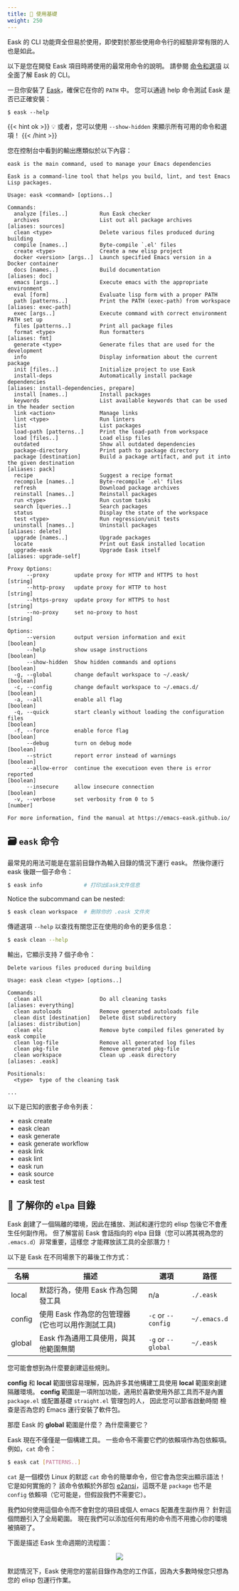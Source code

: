 ```yaml
---
title: 🔨 使用基礎
weight: 250
---
```


Eask 的 CLI 功能齊全但易於使用，即使對於那些使用命令行的經驗非常有限的人也是如此。

以下是您在開發 Eask 項目時將使用的最常用命令的說明。 請參閱
[命令和選項](https://emacs-eask.github.io/Getting-Started/Commands-and-options/)
以全面了解 Eask 的 CLI。

一旦你安裝了 [Eask]()，確保它在你的 `PATH` 中。 您可以通過 help 命令測試 Eask 是否已正確安裝：

```
$ eask --help
```

{{< hint ok >}}
💡 或者，您可以使用 `--show-hidden` 來顯示所有可用的命令和選項！
{{< /hint >}}

您在控制台中看到的輸出應類似於以下內容：

```
eask is the main command, used to manage your Emacs dependencies

Eask is a command-line tool that helps you build, lint, and test Emacs Lisp packages.

Usage: eask <command> [options..]

Commands:
  analyze [files..]          Run Eask checker
  archives                   List out all package archives                                                                                                                                     [aliases: sources]
  clean <type>               Delete various files produced during building
  compile [names..]          Byte-compile `.el' files
  create <type>              Create a new elisp project
  docker <version> [args..]  Launch specified Emacs version in a Docker container
  docs [names..]             Build documentation                                                                                                                                                   [aliases: doc]
  emacs [args..]             Execute emacs with the appropriate environment
  eval [form]                Evaluate lisp form with a proper PATH
  path [patterns..]          Print the PATH (exec-path) from workspace                                                                                                                       [aliases: exec-path]
  exec [args..]              Execute command with correct environment PATH set up
  files [patterns..]         Print all package files
  format <type>              Run formatters                                                                                                                                                        [aliases: fmt]
  generate <type>            Generate files that are used for the development
  info                       Display information about the current package
  init [files..]             Initialize project to use Eask
  install-deps               Automatically install package dependencies                                                                                                  [aliases: install-dependencies, prepare]
  install [names..]          Install packages
  keywords                   List available keywords that can be used in the header section
  link <action>              Manage links
  lint <type>                Run linters
  list                       List packages
  load-path [patterns..]     Print the load-path from workspace
  load [files..]             Load elisp files
  outdated                   Show all outdated dependencies
  package-directory          Print path to package directory
  package [destination]      Build a package artifact, and put it into the given destination                                                                                                      [aliases: pack]
  recipe                     Suggest a recipe format
  recompile [names..]        Byte-recompile `.el' files
  refresh                    Download package archives
  reinstall [names..]        Reinstall packages
  run <type>                 Run custom tasks
  search [queries..]         Search packages
  status                     Display the state of the workspace
  test <type>                Run regression/unit tests
  uninstall [names..]        Uninstall packages                                                                                                                                                 [aliases: delete]
  upgrade [names..]          Upgrade packages
  locate                     Print out Eask installed location
  upgrade-eask               Upgrade Eask itself                                                                                                                                          [aliases: upgrade-self]

Proxy Options:
      --proxy        update proxy for HTTP and HTTPS to host                                                                                                                                             [string]
      --http-proxy   update proxy for HTTP to host                                                                                                                                                       [string]
      --https-proxy  update proxy for HTTPS to host                                                                                                                                                      [string]
      --no-proxy     set no-proxy to host                                                                                                                                                                [string]

Options:
      --version      output version information and exit                                                                                                                                                [boolean]
      --help         show usage instructions                                                                                                                                                            [boolean]
      --show-hidden  Show hidden commands and options                                                                                                                                                   [boolean]
  -g, --global       change default workspace to ~/.eask/                                                                                                                                               [boolean]
  -c, --config       change default workspace to ~/.emacs.d/                                                                                                                                            [boolean]
  -a, --all          enable all flag                                                                                                                                                                    [boolean]
  -q, --quick        start cleanly without loading the configuration files                                                                                                                              [boolean]
  -f, --force        enable force flag                                                                                                                                                                  [boolean]
      --debug        turn on debug mode                                                                                                                                                                 [boolean]
      --strict       report error instead of warnings                                                                                                                                                   [boolean]
      --allow-error  continue the executioon even there is error reported                                                                                                                               [boolean]
      --insecure     allow insecure connection                                                                                                                                                          [boolean]
  -v, --verbose      set verbosity from 0 to 5                                                                                                                                                           [number]

For more information, find the manual at https://emacs-eask.github.io/
```

## 🗃️ `eask` 命令

最常見的用法可能是在當前目錄作為輸入目錄的情況下運行 eask。 然後你運行 eask 後跟一個子命令：

```sh
$ eask info             # 打印出Eask文件信息
```

Notice the subcommand can be nested:

```sh
$ eask clean workspace  # 刪除你的 .eask 文件夾
```

傳遞選項 `--help` 以查找有關您正在使用的命令的更多信息：

```sh
$ eask clean --help
```

輸出，它顯示支持 7 個子命令：

```
Delete various files produced during building

Usage: eask clean <type> [options..]

Commands:
  clean all                  Do all cleaning tasks                                                                                                                                          [aliases: everything]
  clean autoloads            Remove generated autoloads file
  clean dist [destination]   Delete dist subdirectory                                                                                                                                     [aliases: distribution]
  clean elc                  Remove byte compiled files generated by eask compile
  clean log-file             Remove all generated log files
  clean pkg-file             Remove generated pkg-file
  clean workspace            Clean up .eask directory                                                                                                                                            [aliases: .eask]

Positionals:
  <type>  type of the cleaning task

...
````

以下是已知的嵌套子命令列表：

- eask create
- eask clean
- eask generate
- eask generate workflow
- eask link
- eask lint
- eask run
- eask source
- eask test

## 📌 了解你的 `elpa` 目錄

Eask 創建了一個隔離的環境，因此在播放、測試和運行您的 elisp 包後它不會產生任何副作用。
但了解當前 Eask 會話指向的 elpa 目錄（您可以將其視為您的 `.emacs.d`）非常重要，這樣您
才能釋放該工具的全部潛力！

以下是 Eask 在不同場景下的幕後工作方式：

| 名稱   | 描述                                              | 選項               | 路徑         |
|--------|---------------------------------------------------|--------------------|--------------|
| local  | 默認行為，使用 Eask 作為包開發工具                | n/a                | `./.eask`    |
| config | 使用 Eask 作為您的包管理器 (它也可以用作測試工具) | `-c` or `--config` | `~/.emacs.d` |
| global | Eask 作為通用工具使用，與其他範圍無關             | `-g` or `--global` | `~/.eask`    |

您可能會想到為什麼要創建這些規則。

**config** 和 **local** 範圍很容易理解，因為許多其他構建工具使用 **local** 範圍來創建隔離環境。 **config**
範圍是一項附加功能，適用於喜歡使用外部工具而不是內置 `package.el` 或配置基礎 `straight.el` 管理包的人，
因此您可以節省啟動時間 檢查是否為您的 Emacs 運行安裝了軟件包。

那麼 Eask 的 **global** 範圍是什麼？ 為什麼需要它？

Eask 現在不僅僅是一個構建工具。 一些命令不需要它們的依賴項作為包依賴項。 例如，`cat` 命令：

```sh
$ eask cat [PATTERNS..]
```

`cat` 是一個模仿 Linux 的默認 `cat` 命令的簡單命令，但它會為您突出顯示語法！ 它是如何實施的？
該命令依賴於外部包 [e2ansi][]，這既不是 `package` 也不是 `config` 依賴項（它可能是，但假設我們不需要它）。

我們如何使用這個命令而不會對您的項目或個人 emacs 配置產生副作用？ 針對這個問題引入了全局範圍。
現在我們可以添加任何有用的命令而不用擔心你的環境被搞砸了。

下面是描述 Eask 生命週期的流程圖：

<p align="center">
<img src="images/scopes.png" />
</p>

默認情況下，Eask 使用您的當前目錄作為您的工作區，因為大多數時候您只想為您的 elisp 包運行作業。


<!-- Links -->

[e2ansi]: https://github.com/Lindydancer/e2ansi
